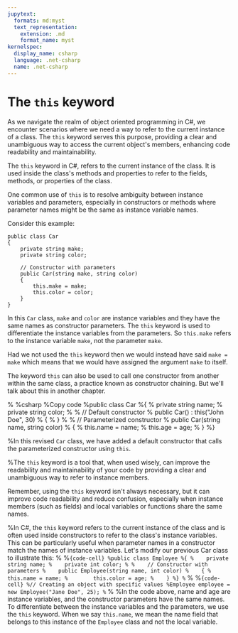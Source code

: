 ```yaml
---
jupytext:
  formats: md:myst
  text_representation:
    extension: .md
    format_name: myst
kernelspec:
  display_name: csharp
  language: .net-csharp
  name: .net-csharp
---
```


# The `this` keyword

As we navigate the realm of object oriented programming in C#, we encounter scenarios where we need a way to refer to the current instance of a class. The `this` keyword serves this purpose, providing a clear and unambiguous way to access the current object's members, enhancing code readability and maintainability.

The `this` keyword in C#, refers to the current instance of the class. It is used inside the class's methods and properties to refer to the fields, methods, or properties of the class.

One common use of `this` is to resolve ambiguity between instance variables and parameters, especially in constructors or methods where parameter names might be the same as instance variable names.

Consider this example:

```{code-cell}
public class Car
{
    private string make;
    private string color;

    // Constructor with parameters
    public Car(string make, string color)
    {
        this.make = make;
        this.color = color;
    }
}
```

In this `Car` class, `make` and `color` are instance variables and they have the same names as constructor parameters. The `this` keyword is used to differentiate the instance variables from the parameters. So `this.make` refers to the instance variable `make`, not the parameter `make`.

Had we not used the `this` keyword then we would instead have said `make = make` which means that we would have assigned the argument `make` to itself.

The keyword `this` can also be used to call one constructor from another within the same class, a practice known as constructor chaining.
But we'll talk about this in another chapter.

%
%csharp
%Copy code
%public class Car
%{
%    private string name;
%    private string color;
%
%    // Default constructor
%    public Car() : this("John Doe", 30)
%    {
%    }
%
%    // Parameterized constructor
%    public Car(string name, string color)
%    {
%        this.name = name;
%        this.age = age;
%    }
%}

%In this revised `Car` class, we have added a default constructor that calls the parameterized constructor using `this`.

%The `this` keyword is a tool that, when used wisely, can improve the readability and maintainability of your code by providing a clear and unambiguous way to refer to instance members.

Remember, using the `this` keyword isn't always necessary, but it can improve code readability and reduce confusion, especially when instance members (such as fields) and local variables or functions share the same names.


%In C#, the `this` keyword refers to the current instance of the class and is often used inside constructors to refer to the class's instance variables. This can be particularly useful when parameter names in a constructor match the names of instance variables. Let's modify our previous Car class to illustrate this:
%
%```{code-cell}
%public class Employee
%{
%    private string name;
%    private int color;
%
%    // Constructor with parameters
%    public Employee(string name, int color)
%    {
%        this.name = name;
%        this.color = age;
%    }
%}
%```
%
%```{code-cell}
%// Creating an object with specific values
%Employee employee = new Employee("Jane Doe", 25);
%```
%
%In the code above, name and age are instance variables, and the constructor parameters have the same names. To differentiate between the instance variables and the parameters, we use the `this` keyword. When we say `this.name`, we mean the name field that belongs to this instance of the `Employee` class and not the local variable.
